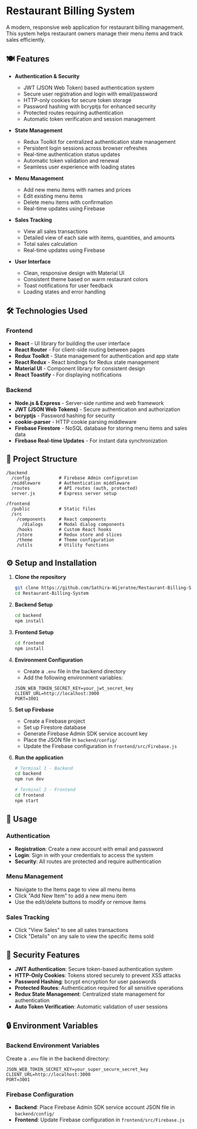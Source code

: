 # Restaurant Billing System

A modern, responsive web application for restaurant billing management. This system helps restaurant owners manage their menu items and track sales efficiently.

## 🍽️ Features

- **Authentication & Security**
  - JWT (JSON Web Token) based authentication system
  - Secure user registration and login with email/password
  - HTTP-only cookies for secure token storage
  - Password hashing with bcryptjs for enhanced security
  - Protected routes requiring authentication
  - Automatic token verification and session management

- **State Management**
  - Redux Toolkit for centralized authentication state management
  - Persistent login sessions across browser refreshes
  - Real-time authentication status updates
  - Automatic token validation and renewal
  - Seamless user experience with loading states

- **Menu Management**
  - Add new menu items with names and prices
  - Edit existing menu items
  - Delete menu items with confirmation
  - Real-time updates using Firebase

- **Sales Tracking**
  - View all sales transactions
  - Detailed view of each sale with items, quantities, and amounts
  - Total sales calculation
  - Real-time updates using Firebase

- **User Interface**
  - Clean, responsive design with Material UI
  - Consistent theme based on warm restaurant colors
  - Toast notifications for user feedback
  - Loading states and error handling

## 🛠️ Technologies Used

### Frontend
- **React** - UI library for building the user interface
- **React Router** - For client-side routing between pages
- **Redux Toolkit** - State management for authentication and app state
- **React Redux** - React bindings for Redux state management
- **Material UI** - Component library for consistent design
- **React Toastify** - For displaying notifications

### Backend
- **Node.js & Express** - Server-side runtime and web framework
- **JWT (JSON Web Tokens)** - Secure authentication and authorization
- **bcryptjs** - Password hashing for security
- **cookie-parser** - HTTP cookie parsing middleware
- **Firebase Firestore** - NoSQL database for storing menu items and sales data
- **Firebase Real-time Updates** - For instant data synchronization

## 📂 Project Structure

```
/backend
  /config           # Firebase Admin configuration
  /middleware       # Authentication middleware
  /routes           # API routes (auth, protected)
  server.js         # Express server setup

/frontend
  /public           # Static files
  /src
    /components     # React components
      /dialogs      # Modal dialog components
    /hooks          # Custom React hooks
    /store          # Redux store and slices
    /theme          # Theme configuration
    /utils          # Utility functions
```

## ⚙️ Setup and Installation

1. **Clone the repository**
   ```bash
   git clone https://github.com/Sathira-Wijeratne/Restaurant-Billing-System.git
   cd Restaurant-Billing-System
   ```

2. **Backend Setup**
   ```bash
   cd backend
   npm install
   ```

3. **Frontend Setup**
   ```bash
   cd frontend
   npm install
   ```

4. **Environment Configuration**
   - Create a `.env` file in the backend directory
   - Add the following environment variables:
   ```env
   JSON_WEB_TOKEN_SECRET_KEY=your_jwt_secret_key
   CLIENT_URL=http://localhost:3000
   PORT=3001
   ```

5. **Set up Firebase**
   - Create a Firebase project
   - Set up Firestore database
   - Generate Firebase Admin SDK service account key
   - Place the JSON file in `backend/config/`
   - Update the Firebase configuration in `frontend/src/Firebase.js`

6. **Run the application**
   ```bash
   # Terminal 1 - Backend
   cd backend
   npm run dev

   # Terminal 2 - Frontend
   cd frontend
   npm start
   ```

## 📱 Usage

### Authentication
- **Registration**: Create a new account with email and password
- **Login**: Sign in with your credentials to access the system
- **Security**: All routes are protected and require authentication

### Menu Management
- Navigate to the Items page to view all menu items
- Click "Add New Item" to add a new menu item
- Use the edit/delete buttons to modify or remove items

### Sales Tracking
- Click "View Sales" to see all sales transactions
- Click "Details" on any sale to view the specific items sold

## 🔐 Security Features

- **JWT Authentication**: Secure token-based authentication system
- **HTTP-Only Cookies**: Tokens stored securely to prevent XSS attacks
- **Password Hashing**: bcrypt encryption for user passwords
- **Protected Routes**: Authentication required for all sensitive operations
- **Redux State Management**: Centralized state management for authentication
- **Auto Token Verification**: Automatic validation of user sessions

## 🔒 Environment Variables

### Backend Environment Variables
Create a `.env` file in the backend directory:
```env
JSON_WEB_TOKEN_SECRET_KEY=your_super_secure_secret_key
CLIENT_URL=http://localhost:3000
PORT=3001
```

### Firebase Configuration
- **Backend**: Place Firebase Admin SDK service account JSON file in `backend/config/`
- **Frontend**: Update Firebase configuration in `frontend/src/Firebase.js`
